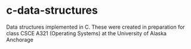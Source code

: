 # c-data-structures
Data structures implemented in C. These were created in preparation for class CSCE A321 (Operating Systems) at the University of Alaska Anchorage
